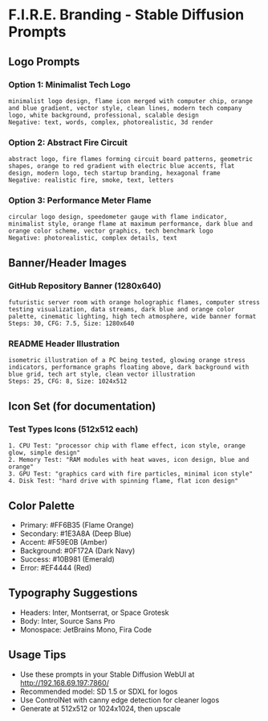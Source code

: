 # F.I.R.E. Branding - Stable Diffusion Prompts

## Logo Prompts

### Option 1: Minimalist Tech Logo
```
minimalist logo design, flame icon merged with computer chip, orange and blue gradient, vector style, clean lines, modern tech company logo, white background, professional, scalable design
Negative: text, words, complex, photorealistic, 3d render
```

### Option 2: Abstract Fire Circuit
```
abstract logo, fire flames forming circuit board patterns, geometric shapes, orange to red gradient with electric blue accents, flat design, modern logo, tech startup branding, hexagonal frame
Negative: realistic fire, smoke, text, letters
```

### Option 3: Performance Meter Flame
```
circular logo design, speedometer gauge with flame indicator, minimalist style, orange flame at maximum performance, dark blue and orange color scheme, vector graphics, tech benchmark logo
Negative: photorealistic, complex details, text
```

## Banner/Header Images

### GitHub Repository Banner (1280x640)
```
futuristic server room with orange holographic flames, computer stress testing visualization, data streams, dark blue and orange color palette, cinematic lighting, high tech atmosphere, wide banner format
Steps: 30, CFG: 7.5, Size: 1280x640
```

### README Header Illustration
```
isometric illustration of a PC being tested, glowing orange stress indicators, performance graphs floating above, dark background with blue grid, tech art style, clean vector illustration
Steps: 25, CFG: 8, Size: 1024x512
```

## Icon Set (for documentation)

### Test Types Icons (512x512 each)
```
1. CPU Test: "processor chip with flame effect, icon style, orange glow, simple design"
2. Memory Test: "RAM modules with heat waves, icon design, blue and orange"
3. GPU Test: "graphics card with fire particles, minimal icon style"
4. Disk Test: "hard drive with spinning flame, flat icon design"
```

## Color Palette
- Primary: #FF6B35 (Flame Orange)
- Secondary: #1E3A8A (Deep Blue)
- Accent: #F59E0B (Amber)
- Background: #0F172A (Dark Navy)
- Success: #10B981 (Emerald)
- Error: #EF4444 (Red)

## Typography Suggestions
- Headers: Inter, Montserrat, or Space Grotesk
- Body: Inter, Source Sans Pro
- Monospace: JetBrains Mono, Fira Code

## Usage Tips
- Use these prompts in your Stable Diffusion WebUI at http://192.168.69.197:7860/
- Recommended model: SD 1.5 or SDXL for logos
- Use ControlNet with canny edge detection for cleaner logos
- Generate at 512x512 or 1024x1024, then upscale